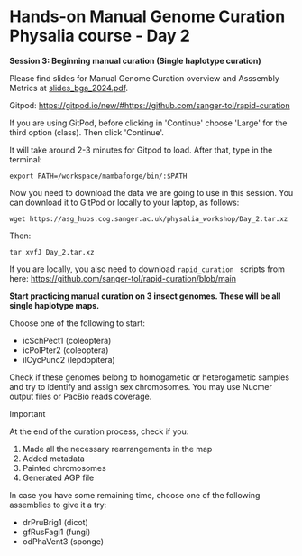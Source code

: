 # Hands-on Manual Genome Curation Physalia course - Day 2

**Session 3: Beginning manual curation (Single haplotype curation)**

Please find slides for Manual Genome Curation overview and Asssembly Metrics at [slides_bga_2024.pdf](slides_bga_2024.pdf).

Gitpod: https://gitpod.io/new/#https://github.com/sanger-tol/rapid-curation

If you are using GitPod, before clicking in 'Continue' choose 'Large' for the third option (class). Then click 'Continue'.

It will take around 2-3 minutes for Gitpod to load. After that, type in the terminal: 

```
export PATH=/workspace/mambaforge/bin/:$PATH

```

Now you need to download the data we are going to use in this session. You can download it to GitPod or locally to your laptop, as follows:


```
wget https://asg_hubs.cog.sanger.ac.uk/physalia_workshop/Day_2.tar.xz
```

Then:

```
tar xvfJ Day_2.tar.xz
```

If you are locally, you also need to download ```rapid_curation ``` scripts from here: https://github.com/sanger-tol/rapid-curation/blob/main


**Start practicing manual curation on 3 insect genomes. These will be all single haplotype maps.**

Choose one of the following to start:

- icSchPect1 (coleoptera)
- icPolPter2 (coleoptera)
- ilCycPunc2 (lepdopitera)

Check if these genomes belong to homogametic or heterogametic samples and try to identify and assign sex chromosomes. You may use Nucmer output files or PacBio reads coverage.

> [!IMPORTANT]
> At the end of the curation process, check if you:
> 1. Made all the necessary rearrangements in the map
> 2. Added metadata
> 3. Painted chromosomes
> 4. Generated AGP file

In case you have some remaining time, choose one of the following assemblies to give it a try:
- drPruBrig1 (dicot)
- gfRusFagi1 (fungi)
- odPhaVent3 (sponge)
